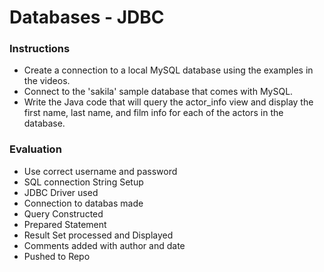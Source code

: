 # Databases - JDBC

### Instructions
- Create a connection to a local MySQL database using the examples in the videos.
- Connect to the 'sakila' sample database that comes with MySQL.
- Write the Java code that will query the actor_info view and display the first name, last name, and film info for each of the actors in the database.


### Evaluation
- Use correct username and password
- SQL connection String Setup
- JDBC Driver used
- Connection to databas made
- Query Constructed
- Prepared Statement
- Result Set processed and Displayed
- Comments added with author and date
- Pushed to Repo
